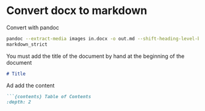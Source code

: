 # Convert docx to markdown

Convert with pandoc

```bash
pandoc --extract-media images in.docx -o out.md --shift-heading-level-by=1 --lua-filter=filter.lua -t
markdown_strict
```
You must add the title of the document by hand at the beginning of the document

```markdown
# Title
```

Ad add the content

```markdown
```{contents} Table of Contents
:depth: 2
```
```